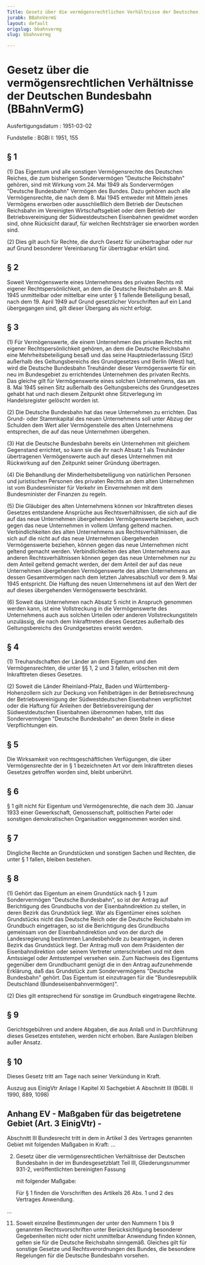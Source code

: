 ```yaml
---
Title: Gesetz über die vermögensrechtlichen Verhältnisse der Deutschen Bundesbahn
jurabk: BBahnVermG
layout: default
origslug: bbahnvermg
slug: bbahnvermg

---
```


# Gesetz über die vermögensrechtlichen Verhältnisse der Deutschen Bundesbahn (BBahnVermG)

Ausfertigungsdatum
:   1951-03-02

Fundstelle
:   BGBl I: 1951, 155



## § 1

(1) Das Eigentum und alle sonstigen Vermögensrechte des Deutschen Reiches, die zum bisherigen Sondervermögen "Deutsche Reichsbahn" gehören, sind mit Wirkung vom 24. Mai 1949 als Sondervermögen "Deutsche Bundesbahn" Vermögen des Bundes. Dazu gehören auch alle Vermögensrechte, die nach dem 8. Mai 1945 entweder mit Mitteln jenes Vermögens erworben oder ausschließlich dem Betrieb der Deutschen Reichsbahn im Vereinigten Wirtschaftsgebiet oder dem Betrieb der Betriebsvereinigung der Südwestdeutschen Eisenbahnen gewidmet worden sind, ohne Rücksicht darauf, für welchen Rechtsträger sie erworben worden sind.

(2) Dies gilt auch für Rechte, die durch Gesetz für unübertragbar oder nur auf Grund besonderer Vereinbarung für übertragbar erklärt sind.


## § 2

Soweit Vermögenswerte eines Unternehmens des privaten Rechts mit eigener Rechtspersönlichkeit, an dem die Deutsche Reichsbahn am 8. Mai 1945 unmittelbar oder mittelbar eine unter § 1 fallende Beteiligung besaß, nach dem 19. April 1949 auf Grund gesetzlicher Vorschriften auf ein Land übergegangen sind, gilt dieser Übergang als nicht erfolgt.


## § 3

(1) Für Vermögenswerte, die einem Unternehmen des privaten Rechts mit eigener Rechtspersönlichkeit gehören, an dem die Deutsche Reichsbahn eine Mehrheitsbeteiligung besaß und das seine Hauptniederlassung (Sitz) außerhalb des Geltungsbereichs des Grundgesetzes und Berlin (West) hat, wird die Deutsche Bundesbahn Treuhänder dieser Vermögenswerte für ein neu im Bundesgebiet zu errichtendes Unternehmen des privaten Rechts. Das gleiche gilt für Vermögenswerte eines solchen Unternehmens, das am 8. Mai 1945 seinen Sitz außerhalb des Geltungsbereichs des Grundgesetzes gehabt hat und nach diesem Zeitpunkt ohne Sitzverlegung im Handelsregister gelöscht worden ist.

(2) Die Deutsche Bundesbahn hat das neue Unternehmen zu errichten. Das Grund- oder Stammkapital des neuen Unternehmens soll unter Abzug der Schulden dem Wert aller Vermögensteile des alten Unternehmens entsprechen, die auf das neue Unternehmen übergehen.

(3) Hat die Deutsche Bundesbahn bereits ein Unternehmen mit gleichem Gegenstand errichtet, so kann sie die ihr nach Absatz 1 als Treuhänder übertragenen Vermögenswerte auch auf dieses Unternehmen mit Rückwirkung auf den Zeitpunkt seiner Gründung übertragen.

(4) Die Behandlung der Minderheitsbeteiligung von natürlichen Personen und juristischen Personen des privaten Rechts an dem alten Unternehmen ist vom Bundesminister für Verkehr im Einvernehmen mit dem Bundesminister der Finanzen zu regeln.

(5) Die Gläubiger des alten Unternehmens können vor Inkrafttreten dieses Gesetzes entstandene Ansprüche aus Rechtsverhältnissen, die sich auf die auf das neue Unternehmen übergehenden Vermögenswerte beziehen, auch gegen das neue Unternehmen in vollem Umfang geltend machen. Verbindlichkeiten des alten Unternehmens aus Rechtsverhältnissen, die sich auf die nicht auf das neue Unternehmen übergehenden Vermögenswerte beziehen, können gegen das neue Unternehmen nicht geltend gemacht werden. Verbindlichkeiten des alten Unternehmens aus anderen Rechtsverhältnissen können gegen das neue Unternehmen nur zu dem Anteil geltend gemacht werden, der dem Anteil der auf das neue Unternehmen übergehenden Vermögenswerte des alten Unternehmens an dessen Gesamtvermögen nach dem letzten Jahresabschluß vor dem 9. Mai 1945 entspricht. Die Haftung des neuen Unternehmens ist auf den Wert der auf dieses übergehenden Vermögenswerte beschränkt.

(6) Soweit das Unternehmen nach Absatz 5 nicht in Anspruch genommen werden kann, ist eine Vollstreckung in die Vermögenswerte des Unternehmens auch aus solchen Urteilen oder anderen Vollstreckungstiteln unzulässig, die nach dem Inkrafttreten dieses Gesetzes außerhalb des Geltungsbereichs des Grundgesetzes erwirkt werden.


## § 4

(1) Treuhandschaften der Länder an dem Eigentum und den Vermögensrechten, die unter §§ 1, 2 und 3 fallen, erlöschen mit dem Inkrafttreten dieses Gesetzes.

(2) Soweit die Länder Rheinland-Pfalz, Baden und Württemberg-Hohenzollern sich zur Deckung von Fehlbeträgen in der Betriebsrechnung der Betriebsvereinigung der Südwestdeutschen Eisenbahnen verpflichtet oder die Haftung für Anleihen der Betriebsvereinigung der Südwestdeutschen Eisenbahnen übernommen haben, tritt das Sondervermögen "Deutsche Bundesbahn" an deren Stelle in diese Verpflichtungen ein.


## § 5

Die Wirksamkeit von rechtsgeschäftlichen Verfügungen, die über Vermögensrechte der in § 1 bezeichneten Art vor dem Inkrafttreten dieses Gesetzes getroffen worden sind, bleibt unberührt.


## § 6

§ 1 gilt nicht für Eigentum und Vermögensrechte, die nach dem 30. Januar 1933 einer Gewerkschaft, Genossenschaft, politischen Partei oder sonstigen demokratischen Organisation weggenommen worden sind.


## § 7

Dingliche Rechte an Grundstücken und sonstigen Sachen und Rechten, die unter § 1 fallen, bleiben bestehen.


## § 8

(1) Gehört das Eigentum an einem Grundstück nach § 1 zum Sondervermögen "Deutsche Bundesbahn", so ist der Antrag auf Berichtigung des Grundbuchs von der Eisenbahndirektion zu stellen, in deren Bezirk das Grundstück liegt. War als Eigentümer eines solchen Grundstücks nicht das Deutsche Reich oder die Deutsche Reichsbahn im Grundbuch eingetragen, so ist die Berichtigung des Grundbuchs gemeinsam von der Eisenbahndirektion und von der durch die Landesregierung bestimmten Landesbehörde zu beantragen, in deren Bezirk das Grundstück liegt. Der Antrag muß von dem Präsidenten der Eisenbahndirektion oder seinem Vertreter unterschrieben und mit dem Amtssiegel oder Amtsstempel versehen sein. Zum Nachweis des Eigentums gegenüber dem Grundbuchamt genügt die in den Antrag aufzunehmende Erklärung, daß das Grundstück zum Sondervermögens "Deutsche Bundesbahn" gehört. Das Eigentum ist einzutragen für die "Bundesrepublik Deutschland (Bundeseisenbahnvermögen)".

(2) Dies gilt entsprechend für sonstige im Grundbuch eingetragene Rechte.


## § 9

Gerichtsgebühren und andere Abgaben, die aus Anlaß und in Durchführung dieses Gesetzes entstehen, werden nicht erhoben. Bare Auslagen bleiben außer Ansatz.


## § 10

Dieses Gesetz tritt am Tage nach seiner Verkündung in Kraft.

Auszug aus EinigVtr Anlage I Kapitel XI Sachgebiet A Abschnitt III
(BGBl. II 1990, 889, 1098)

## Anhang EV - Maßgaben für das beigetretene Gebiet (Art. 3 EinigVtr) -

Abschnitt III
Bundesrecht tritt in dem in Artikel 3 des Vertrages genannten Gebiet mit folgenden Maßgaben in Kraft:
...

2.  Gesetz über die vermögensrechtlichen Verhältnisse der Deutschen Bundesbahn in der im Bundesgesetzblatt Teil III, Gliederungsnummer 931-2, veröffentlichten bereinigten Fassung

    mit folgender Maßgabe:

    Für § 1 finden die Vorschriften des Artikels 26 Abs. 1 und 2 des Vertrages Anwendung.



...

11. Soweit einzelne Bestimmungen der unter den Nummern 1 bis 9 genannten Rechtsvorschriften unter Berücksichtigung besonderer Gegebenheiten nicht oder nicht unmittelbar Anwendung finden können, gelten sie für die Deutsche Reichsbahn sinngemäß. Gleiches gilt für sonstige Gesetze und Rechtsverordnungen des Bundes, die besondere Regelungen für die Deutsche Bundesbahn vorsehen.




